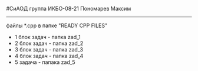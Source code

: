 #СиАОД 
группа ИКБО-08-21 Пономарев Максим

---
файлы *.cpp в папке "READY CPP FILES"

- 1 блок задач - папка zad_1
- 2 блок задач - папка zad_2
- 3 блок задач - папка zad_3
- 4 блок задач - папка zad_4
- 5 задача - папака zad_5